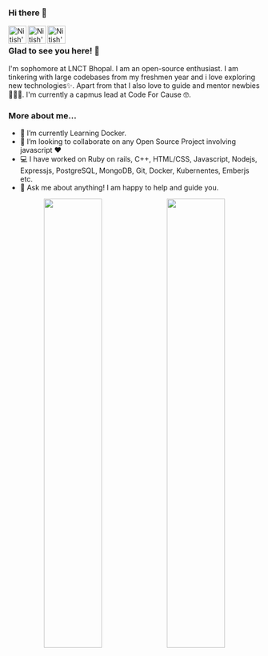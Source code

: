 ### Hi there 👋

<a href="https://github.com/Creatoon">
  <img align="left" alt="Nitish's Github" width="36px" src="https://img.icons8.com/material/50/6a9fb5/source-code.png" />
</a>
<a href="https://www.linkedin.com/in/raj-aryan-singh-498b6a1a5/">
  <img align="left" alt="Nitish's Linkdein" width="36px" src="https://img.icons8.com/material/50/6a9fb5/linkedin.png" />
</a>
<a href="mailto:yasharyan1099@gmail.com">
  <img align="left" alt="Nitish's Mail" width="36px" src="https://img.icons8.com/material/50/6a9fb5/gmail.png" />
</a>

<br />

### Glad to see you here! 🤩

I'm sophomore at LNCT Bhopal. I am an open-source enthusiast. I am tinkering with large codebases from my freshmen year and i love exploring new technologies✨. Apart from that I also love to guide and mentor newbies 👨🏻‍💻. I'm currently a capmus lead at Code For Cause 🤓.

### More about me...

- 🔭 I’m currently Learning Docker.
- 👯 I’m looking to collaborate on any Open Source Project involving javascript :heart:
- 💻 I have worked on Ruby on rails, C++, HTML/CSS, Javascript, Nodejs, Expressjs, PostgreSQL, MongoDB, Git, Docker, Kubernentes, Emberjs etc.
- 💬 Ask me about anything! I am happy to help and guide you.


<p align="center">
  <img width="48%" src="https://github-readme-stats.vercel.app/api?username=Creatoon&show_icons=true&theme=tokyonight" />
  <img width="48%" src="https://github-readme-streak-stats.herokuapp.com/?user=Creatoon&theme=tokyonight" />
</p>
